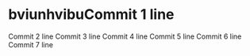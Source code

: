 # bviunhvibuCommit 1 line
Commit 2 line
Commit 3 line
Commit 4 line
Commit 5 line
Commit 6 line
Commit 7 line
